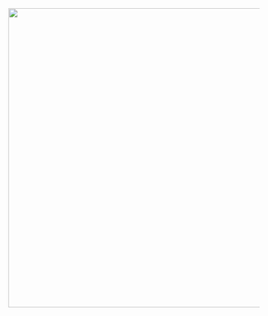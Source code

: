 <img src="https://cdn.discordapp.com/attachments/847075046329679903/1221288641666744320/3quF79y.gif?ex=661208ae&is=65ff93ae&hm=d09f2de8227d8624216625798d44a1d5edd26544f5c5aa2529b0768a9e3cb410&" height="600" width="800">
